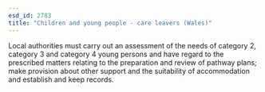 ```yaml
---
esd_id: 2783
title: "Children and young people - care leavers (Wales)"
---
```


Local authorities must carry out an assessment of the needs of category 2, category 3 and category 4 young persons and have regard to the prescribed matters relating to the preparation and review of pathway plans; make provision about other support and the suitability of accommodation and establish and keep records. 

